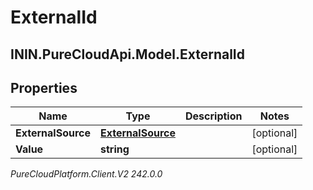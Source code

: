 # ExternalId

## ININ.PureCloudApi.Model.ExternalId

## Properties

|Name | Type | Description | Notes|
|------------ | ------------- | ------------- | -------------|
| **ExternalSource** | [**ExternalSource**](ExternalSource) |  | [optional] |
| **Value** | **string** |  | [optional] |



_PureCloudPlatform.Client.V2 242.0.0_
